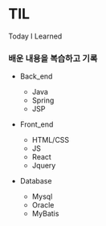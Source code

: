 # TIL
Today I Learned

### 배운 내용을 복습하고 기록

- Back_end
  - Java
  - Spring
  - JSP
  
- Front_end
  - HTML/CSS
  - JS
  - React
  - Jquery
  
- Database
  - Mysql
  - Oracle
  - MyBatis
